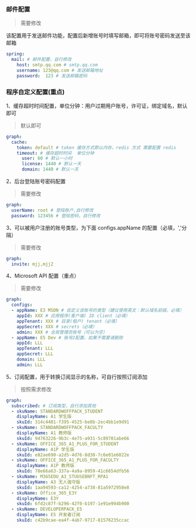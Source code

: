 ### 邮件配置
> 需要修改

该配置用于发送邮件功能，配置后新增账号时填写邮箱，即可将账号密码发送至该邮箱
```yaml
spring:
  mail: # 邮件配置，自行修改
    host: smtp.qq.com # smtp.qq.com
    username: 123@qq.com # 发送邮箱地址
    password:  123 # 发送邮箱密码
```

### 程序自定义配置(重点)

1、缓存超时时间配置，单位分钟：用户过期用户账号，许可证，绑定域名，默认即可
> 默认即可

```yaml
graph:
  cache:
    token: default # token 缓存方式默认内存，redis 方式 需要配置 redis
    timeout: # 缓存超时时间  单位分钟
      user: 60 # 默认一小时
      license: 1440 # 默认一天
      domain: 1440 # 默认一天
```

2、后台登陆账号密码配置
> 需要修改

```yaml
graph:
  userName: root # 登陆账户,自行修改
  password: 123456 # 登陆密码，自行修改
```

3、可以被用户注册的账号类型，为下面 configs.appName 的配置（必填，','分隔）
> 需要修改

```yaml
graph:
  invite: mjj,mjj2
```

4、Microsoft API 配置（重点）
> 需要修改

```yaml
graph:
  configs:
  - appName: E3 MSDN # 自定义该账号的类型（建议使用英文：默认域名前缀，必填）
    appId: XXX # 应用程序(客户端) ID client（必填）
    appTenant: XXX # 目录(租户) tenant（必填）
    appSecret: XXX # secrets（必填）
    admin: XXX # 全局管理员账号（可以为空）
  - appName: E5 Dev # 账号2配置，如果不需要请删除
    appId: LLL
    appTenant: LLL
    appSecret: LLL
    domain: LLL
    admin: LLL
```

5、订阅配置，用于转换订阅显示的名称，可自行按照订阅添加
> 按照需求修改

```yaml
graph:
  subscribed: # 订阅类型，自行添加其他
  - skuName: STANDARDWOFFPACK_STUDENT
    displayName: A1 学生版
    skuId: 314c4481-f395-4525-be8b-2ec4bb1e9d91
  - skuName: STANDARDWOFFPACK_FACULTY
    displayName: A1 教师版
    skuId: 94763226-9b3c-4e75-a931-5c89701abe66
  - skuName: OFFICE_365_A1_PLUS_FOR_STUDENT
    displayName: A1P 学生版
    skuId: e82ae690-a2d5-4d76-8d30-7c6e01e6022e
  - skuName: OFFICE_365_A1_PLUS_FOR_FACULTY
    displayName: A1P 教师版
    skuId: 78e66a63-337a-4a9a-8959-41c6654dfb56
  - skuName: M365EDU_A3_STUUSEBNFT_RPA1
    displayName: A3 无人值守版
    skuId: 1aa94593-ca12-4254-a738-81a5972958e8
  - skuName: Office_365_E3Y
    displayName: E3Y
    skuId: 6fd2c87f-b296-42f0-b197-1e91e994b900
  - skuName: DEVELOPERPACK_E5
    displayName: E5 开发者订阅
    skuId: c42b9cae-ea4f-4ab7-9717-81576235ccac

```
